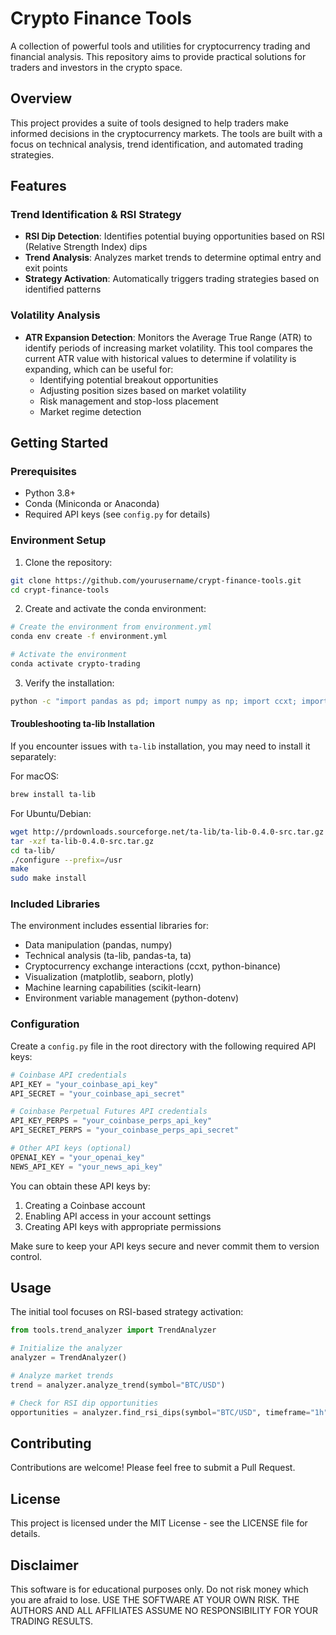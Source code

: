 # Crypto Finance Tools

A collection of powerful tools and utilities for cryptocurrency trading and financial analysis. This repository aims to provide practical solutions for traders and investors in the crypto space.

## Overview

This project provides a suite of tools designed to help traders make informed decisions in the cryptocurrency markets. The tools are built with a focus on technical analysis, trend identification, and automated trading strategies.

## Features

### Trend Identification & RSI Strategy
- **RSI Dip Detection**: Identifies potential buying opportunities based on RSI (Relative Strength Index) dips
- **Trend Analysis**: Analyzes market trends to determine optimal entry and exit points
- **Strategy Activation**: Automatically triggers trading strategies based on identified patterns

### Volatility Analysis
- **ATR Expansion Detection**: Monitors the Average True Range (ATR) to identify periods of increasing market volatility. This tool compares the current ATR value with historical values to determine if volatility is expanding, which can be useful for:
  - Identifying potential breakout opportunities
  - Adjusting position sizes based on market volatility
  - Risk management and stop-loss placement
  - Market regime detection

## Getting Started

### Prerequisites
- Python 3.8+
- Conda (Miniconda or Anaconda)
- Required API keys (see `config.py` for details)

### Environment Setup

1. Clone the repository:
```bash
git clone https://github.com/yourusername/crypt-finance-tools.git
cd crypt-finance-tools
```

2. Create and activate the conda environment:
```bash
# Create the environment from environment.yml
conda env create -f environment.yml

# Activate the environment
conda activate crypto-trading
```

3. Verify the installation:
```bash
python -c "import pandas as pd; import numpy as np; import ccxt; import talib; print('Environment setup successful!')"
```

#### Troubleshooting ta-lib Installation

If you encounter issues with `ta-lib` installation, you may need to install it separately:

For macOS:
```bash
brew install ta-lib
```

For Ubuntu/Debian:
```bash
wget http://prdownloads.sourceforge.net/ta-lib/ta-lib-0.4.0-src.tar.gz
tar -xzf ta-lib-0.4.0-src.tar.gz
cd ta-lib/
./configure --prefix=/usr
make
sudo make install
```

### Included Libraries
The environment includes essential libraries for:
- Data manipulation (pandas, numpy)
- Technical analysis (ta-lib, pandas-ta, ta)
- Cryptocurrency exchange interactions (ccxt, python-binance)
- Visualization (matplotlib, seaborn, plotly)
- Machine learning capabilities (scikit-learn)
- Environment variable management (python-dotenv)

### Configuration
Create a `config.py` file in the root directory with the following required API keys:

```python
# Coinbase API credentials
API_KEY = "your_coinbase_api_key"
API_SECRET = "your_coinbase_api_secret"

# Coinbase Perpetual Futures API credentials
API_KEY_PERPS = "your_coinbase_perps_api_key"
API_SECRET_PERPS = "your_coinbase_perps_api_secret"

# Other API keys (optional)
OPENAI_KEY = "your_openai_key"
NEWS_API_KEY = "your_news_api_key"
```

You can obtain these API keys by:
1. Creating a Coinbase account
2. Enabling API access in your account settings
3. Creating API keys with appropriate permissions

Make sure to keep your API keys secure and never commit them to version control.

## Usage

The initial tool focuses on RSI-based strategy activation:

```python
from tools.trend_analyzer import TrendAnalyzer

# Initialize the analyzer
analyzer = TrendAnalyzer()

# Analyze market trends
trend = analyzer.analyze_trend(symbol="BTC/USD")

# Check for RSI dip opportunities
opportunities = analyzer.find_rsi_dips(symbol="BTC/USD", timeframe="1h")
```

## Contributing

Contributions are welcome! Please feel free to submit a Pull Request.

## License

This project is licensed under the MIT License - see the LICENSE file for details.

## Disclaimer

This software is for educational purposes only. Do not risk money which you are afraid to lose. USE THE SOFTWARE AT YOUR OWN RISK. THE AUTHORS AND ALL AFFILIATES ASSUME NO RESPONSIBILITY FOR YOUR TRADING RESULTS. 